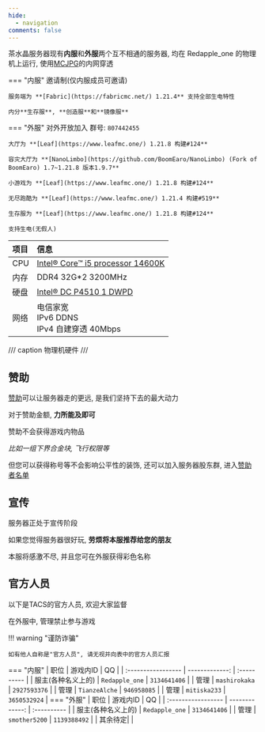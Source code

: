 ```yaml
---
hide:
  - navigation
comments: false
---
```

茶水晶服务器现有**内服**和**外服**两个互不相通的服务器,
均在 Redapple_one 的物理机上运行, 使用[MCJPG](https://mcjpg.org/)的内网穿透


=== "内服"
    邀请制(仅内服成员可邀请)

    服务端为 **[Fabric](https://fabricmc.net/) 1.21.4** 支持全部生电特性

    内分**生存服**, **创造服**和**镜像服**
=== "外服"
    对外开放加入 群号: ``807442455``

    大厅为 **[Leaf](https://www.leafmc.one/) 1.21.8 构建#124**

    容灾大厅为 **[NanoLimbo](https://github.com/BoomEaro/NanoLimbo) (Fork of BoomEaro) 1.7~1.21.8 版本1.9.7**

    小游戏为 **[Leaf](https://www.leafmc.one/) 1.21.8 构建#124**

    无尽跑酷为 **[Leaf](https://www.leafmc.one/) 1.21.4 构建#519**

    生存服为 **[Leaf](https://www.leafmc.one/) 1.21.8 构建#124**

    支持生电(无假人)

| 项目 | 信息                                                                                         |
| :--- | :------------------------------------------------------------------------------------------- |
| CPU  | [Intel® Core™ i5 processor 14600K](https://www.intel.cn/content/www/cn/zh/products/sku/236799/intel-core-i5-processor-14600k-24m-cache-up-to-5-30-ghz/specifications.html "最大睿频频率 5.3 GHz, 6P 8E 14C20T") |
| 内存 | DDR4 32G\*2 3200MHz                                                                          |
| 硬盘 | [Intel® DC P4510 1 DWPD](https://www.intel.cn/content/www/cn/zh/architecture-and-technology/cloud-inspired-storage-optimized-p4510-brief.html "	≈ 1825 TBW")                                                                       |
| 网络 | 电信家宽<br />IPv6 DDNS<br />IPv4 自建穿透 40Mbps                                                          |

/// caption
物理机硬件
///

## 赞助

[赞助](sponsors.md)可以让服务器走的更远, 是我们坚持下去的最大动力

对于赞助金额, **力所能及即可**

赞助不会获得游戏内物品

*比如一组下界合金块, 飞行权限等*

但您可以获得称号等不会影响公平性的装饰, 还可以加入服务器股东群, 进入[赞助者名单](sponsors.md)

## 宣传
服务器正处于宣传阶段

如果您觉得服务器很好玩, __劳烦将本服推荐给您的朋友__

本服将感激不尽, 并且您可在外服获得彩色名称

## 官方人员
以下是TACS的官方人员, 欢迎大家监督

在外服中, 管理禁止参与游戏

!!! warning "谨防诈骗"

    如有他人自称是"官方人员", 请无视并向表中的官方人员汇报
=== "内服"
    | 职位               | 游戏内ID       | QQ          |
    | :----------------- | -------------: | :---------- |
    | 服主(各种名义上的) | `Redapple_one` | `3134641406` |
    | 管理 | `mashirokaka` | `2927593376` |
    | 管理 | `TianzeAlche` | `946958085` |
    | 管理 | `mitiska233` | `3650532924` |
=== "外服"
    | 职位               | 游戏内ID       | QQ          |
    | :----------------- | -------------: | :---------- |
    | 服主(各种名义上的) | `Redapple_one` | `3134641406` |
    | 管理 | `smother5200` | `1139388492` |
    | 其余待定| |